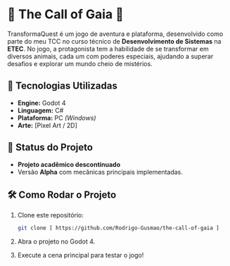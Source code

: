 # 🦊 **The Call of Gaia** 🦅

TransformaQuest é um jogo de aventura e plataforma, desenvolvido como parte do meu TCC no curso técnico de **Desenvolvimento de Sistemas** na **ETEC**. No jogo, a protagonista tem a habilidade de se transformar em diversos animais, cada um com poderes especiais, ajudando a superar desafios e explorar um mundo cheio de mistérios.

## 🔧 **Tecnologias Utilizadas**

- **Engine:** Godot 4
- **Linguagem:** C#
- **Plataforma:** PC *(Windows)*
- **Arte:** [Pixel Art / 2D]

## 🚀 **Status do Projeto**

- **Projeto acadêmico descontinuado**  
- Versão **Alpha** com mecânicas principais implementadas.

## 🛠️ **Como Rodar o Projeto**

1. Clone este repositório:
   ```bash
   git clone [ https://github.com/Rodrigo-Gusmao/the-call-of-gaia ]

2. Abra o projeto no Godot 4.

3. Execute a cena principal para testar o jogo!
